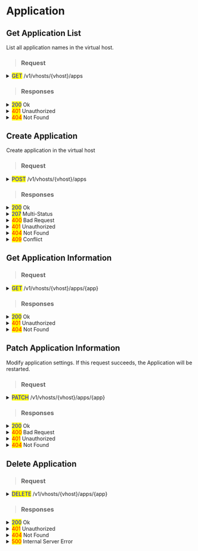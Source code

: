 # Application

## Get Application List

List all application names in the virtual host.&#x20;

> ### Request

<details>

<summary><mark style="color:blue;">GET</mark> /v1/vhosts/{vhost}/apps</summary>

#### **Header**

```http
Authorization: Basic {credentials}

# Authorization
    Credentials for HTTP Basic Authentication created with <AccessToken>
```

</details>

> ### Responses

<details>

<summary><mark style="color:blue;">200</mark> Ok</summary>

The request has succeeded

#### **Header**

```
Content-Type: application/json
```

#### **Body**

```json
{
	"statusCode": 200,
	"message": "OK",
	"response": [
		"app",
		"app2",
		"app3"
	]
}

# statusCode
	Same as HTTP Status Code
# message
	A human-readable description of the response code
# response
	Json array containing a list of application names
```

</details>

<details>

<summary><mark style="color:red;">401</mark> Unauthorized</summary>

Authentication required

#### **Header**

```http
WWW-Authenticate: Basic realm=”OvenMediaEngine”
```

#### **Body**

```json
{
    "message": "[HTTP] Authorization header is required to call API (401)",
    "statusCode": 401
}
```

</details>

<details>

<summary><mark style="color:red;">404</mark> Not Found</summary>

The given vhost name could not be found.

#### **Body**

```json
{
    "message": "[HTTP] Could not find the virtual host: [default1] (404)",
    "statusCode": 404
}
```

</details>

## Create Application

Create application in the virtual host

> ### Request

<details>

<summary><mark style="color:blue;">POST</mark> /v1/vhosts/{vhost}/apps</summary>

#### Header

```http
Authorization: Basic {credentials}

# Authorization
    Credentials for HTTP Basic Authentication created with <AccessToken>
# abc
    fdjkafjdas
```

#### Body

Configure applications to be created in <mark style="color:green;">Json array</mark> format.&#x20;

{% code overflow="wrap" %}
```json
[
    {
        "name": "app",
        "type": "live",
        "outputProfiles": {
            "outputProfile": [
                {
                    "name": "default",
                    "outputStreamName": "${OriginStreamName}",
                    "encodes": {
                        "audios": [
                            {
                                "name": "opus",
                                "codec": "opus",
                                "samplerate": 48000,
                                "bitrate": 128000,
                                "channel": 2,
                                "bypassIfMatch": {
                                    "codec": "eq"
                                }
                            },
                            {
                                "name": "aac",
                                "codec": "aac",
                                "samplerate": 48000,
                                "bitrate": 128000,
                                "channel": 2,
                                "bypassIfMatch": {
                                    "codec": "eq"
                                }
                            }
                        ],
                        "videos": [
                            {
                                "name": "bypass_video",
                                "bypass": true
                            }
                        ]
                    }
                }
            ]
        },
        "providers": {
            "ovt": {},
            "rtmp": {},
            "rtspPull": {},
            "srt": {},
            "webrtc": {}
        },
        "publishers": {
            "llhls": {},
            "ovt": {},
            "webrtc": {}
        }
    }
]
    
# name (required)
    Application name to create
    
# type (required)
    live - currently only support live
    
# outputProfiles (optional)
   Set OutputProfile for Transcoding. See the ABR and Transcoding chapter for             more details. If no outputProfiles are present in the request, a default outputProfile as above is configured.
   
# providers (optional)
    Configure providers. See the Live Source chapter for details. If providers are not present in the request, they are configured with default providers as above.

# publishers (optional)
    Configure publishers. See the Streaming chapter for details. If publishers are not present in the request, they are configured with default publishers as above.
```
{% endcode %}

</details>

> ### Responses

<details>

<summary><mark style="color:blue;">200</mark> Ok</summary>

The request has succeeded

#### **Header**

```
Content-Type: application/json
```

#### **Body**

It responds with <mark style="color:green;">**Json array**</mark> for each request.

```json
[
    {
        "statusCode": 200,
        "message": "OK",
        "response": {
            "name": "app",
            "outputProfiles": {
            ...

            "providers": {
                "ovt": {},
                "rtmp": {},
            ...
    },
    {
        "statusCode": 200,
        "message": "OK",
        "response": {
            ...
        }
    }
}

# statusCode
    Same as HTTP Status Code
# message
    A human-readable description of the response code
# response
    Created application information
```

</details>

<details>

<summary><mark style="color:blue;">207</mark> Multi-Status</summary>

There might be a mixture of responses.

#### **Header**

```
Content-Type: application/json
```

#### **Body**

It responds with <mark style="color:green;">**Json array**</mark> for each request.

```json
[
    {
        "statusCode": 200,
        "message": "OK",
        "response": {
            "name": "app",
            "outputProfiles": {
            ...

            "providers": {
                "ovt": {},
                "rtmp": {},
            ...
    },
    {
        "statusCode": 409,
        "message": "Conflict",
        "response": {
            ...
        }
    }
}

# statusCode
    Same as HTTP Status Code
# message
    A human-readable description of the response code
# response
    Application information created when statusCode is 200
```

</details>

<details>

<summary><mark style="color:red;">400</mark> Bad Request</summary>

Invalid request. Body is not a Json array or does not have a required value

</details>

<details>

<summary><mark style="color:red;">401</mark> Unauthorized</summary>

Authentication required

#### **Header**

```http
WWW-Authenticate: Basic realm=”OvenMediaEngine”
```

#### **Body**

```json
{
    "message": "[HTTP] Authorization header is required to call API (401)",
    "statusCode": 401
}
```

</details>

<details>

<summary><mark style="color:red;">404</mark> Not Found</summary>

The given vhost name could not be found.

#### **Body**

```json
{
    "message": "[HTTP] Could not find the virtual host: [default1] (404)",
    "statusCode": 404
}
```

</details>

<details>

<summary><mark style="color:red;">409</mark> Conflict</summary>

An application name already exists

</details>

## Get Application Information

> ### Request

<details>

<summary><mark style="color:blue;">GET</mark> /v1/vhosts/{vhost}/apps/{app}</summary>

#### **Header**

```http
Authorization: Basic {credentials}

# Authorization
    Credentials for HTTP Basic Authentication created with <AccessToken>
```

</details>

> ### Responses

<details>

<summary><mark style="color:blue;">200</mark> Ok</summary>

The request has succeeded

#### **Header**

```
Content-Type: application/json
```

#### **Body**

```json
{
    "statusCode": 200,
    "message": "OK",
    "response": {
        "dynamic": false,
        "name": "app",
        "type": "live",
        "outputProfiles": {
            "outputProfile": [
                {
                    "encodes": {
                        "audios": [
                            {
                                "bitrate": 128000,
                                "bypassIfMatch": {
                                    "codec": "eq"
                                },
                                "channel": 2,
                                "codec": "opus",
                                "name": "opus",
                                "samplerate": 48000
                            },
                            {
                                "bitrate": 128000,
                                "bypassIfMatch": {
                                    "codec": "eq"
                                },
                                "channel": 2,
                                "codec": "aac",
                                "name": "aac",
                                "samplerate": 48000
                            }
                        ],
                        "videos": [
                            {
                                "bypass": true,
                                "name": "bypass_video"
                            }
                        ]
                    },
                    "name": "bypass",
                    "outputStreamName": "${OriginStreamName}"
                }
            ]
        },
        "providers": {
            "ovt": {},
            "rtmp": {},
            "rtspPull": {},
            "srt": {},
            "webrtc": {}
        },
        "publishers": {
            "llhls": {},
            "ovt": {},
            "webrtc": {}
        }
    }
}

# statusCode
    Same as HTTP Status Code
# message
    A human-readable description of the response code
# response
    Application information
```

</details>

<details>

<summary><mark style="color:red;">401</mark> Unauthorized</summary>

Authentication required

#### **Header**

```http
WWW-Authenticate: Basic realm=”OvenMediaEngine”
```

#### **Body**

```json
{
    "message": "[HTTP] Authorization header is required to call API (401)",
    "statusCode": 401
}
```

</details>

<details>

<summary><mark style="color:red;">404</mark> Not Found</summary>

The given vhost name or application name could not be found.

#### **Body**

```json
{
    "message": "[HTTP] Could not find the application: [default/app2] (404)",
    "statusCode": 404
}
```

</details>

## Patch Application Information

Modify application settings. If this request succeeds, the Application will be restarted.

> ### Request

<details>

<summary><mark style="color:blue;">PATCH</mark> /v1/vhosts/{vhost}/apps/{app}</summary>

#### **Header**

```http
Authorization: Basic {credentials}

# Authorization
    Credentials for HTTP Basic Authentication created with <AccessToken>
```

#### Body

Write the value you want to modify. However, name and outputProfiles cannot be modified.

```json
{
    "providers": {
        "webrtc": {
            "timeout": 60000
        }
    }
}
```

</details>

> ### Responses

<details>

<summary><mark style="color:blue;">200</mark> Ok</summary>

The request has succeeded

#### **Header**

```
Content-Type: application/json
```

#### **Body**

```json
{
    "statusCode": 200,
    "message": "OK",
    "response": {
        "dynamic": false,
        "name": "app",
        "type": "live",
        "outputProfiles": {
            "outputProfile": [
                {
                    "encodes": {
                        "audios": [
                            {
                                "bitrate": 128000,
                                "bypassIfMatch": {
                                    "codec": "eq"
                                },
                                "channel": 2,
                                "codec": "opus",
                                "name": "opus",
                                "samplerate": 48000
                            },
                            {
                                "bitrate": 128000,
                                "bypassIfMatch": {
                                    "codec": "eq"
                                },
                                "channel": 2,
                                "codec": "aac",
                                "name": "aac",
                                "samplerate": 48000
                            }
                        ],
                        "videos": [
                            {
                                "bypass": true,
                                "name": "bypass_video"
                            }
                        ]
                    },
                    "name": "bypass",
                    "outputStreamName": "${OriginStreamName}"
                }
            ]
        },
        "providers": {
            "ovt": {},
            "rtmp": {},
            "rtspPull": {},
            "srt": {},
            "webrtc": {
                "timeout": 60000
            }
        },
        "publishers": {
            "llhls": {},
            "ovt": {},
            "webrtc": {}
        }
    }
}

# statusCode
    Same as HTTP Status Code
# message
    A human-readable description of the response code
# response
    Mofified application information
```

</details>

<details>

<summary><mark style="color:red;">400</mark> Bad Request</summary>

Invalid request.&#x20;

```json
{
    "message": "[HTTP] Cannot change [name] using this API (400)",
    "statusCode": 400
}
```

</details>

<details>

<summary><mark style="color:red;">401</mark> Unauthorized</summary>

Authentication required

#### **Header**

```http
WWW-Authenticate: Basic realm=”OvenMediaEngine”
```

#### **Body**

```json
{
    "message": "[HTTP] Authorization header is required to call API (401)",
    "statusCode": 401
}
```

</details>

<details>

<summary><mark style="color:red;">404</mark> Not Found</summary>

The given vhost name or application name could not be found.

#### **Body**

```json
{
    "message": "[HTTP] Could not find the application: [default/app2] (404)",
    "statusCode": 404
}
```

</details>

## Delete Application

> ### Request

<details>

<summary><mark style="color:blue;">DELETE</mark> /v1/vhosts/{vhost}/apps/{app}</summary>

#### **Header**

```http
Authorization: Basic {credentials}

# Authorization
    Credentials for HTTP Basic Authentication created with <AccessToken>
```

</details>

> ### Responses

<details>

<summary><mark style="color:blue;">200</mark> Ok</summary>

The request has succeeded

#### **Header**

```
Content-Type: application/json
```

#### **Body**

```json
{
    "message": "OK",
    "statusCode": 200
}

# statusCode
	Same as HTTP Status Code
# message
	A human-readable description of the response code
```

</details>

<details>

<summary><mark style="color:red;">401</mark> Unauthorized</summary>

Authentication required

#### **Header**

```http
WWW-Authenticate: Basic realm=”OvenMediaEngine”
```

#### **Body**

```json
{
    "message": "[HTTP] Authorization header is required to call API (401)",
    "statusCode": 401
}
```

</details>

<details>

<summary><mark style="color:red;">404</mark> Not Found</summary>

The given vhost name or application name could not be found.

#### **Body**

```json
{
    "message": "[HTTP] Could not find the application: [default/app2] (404)",
    "statusCode": 404
}
```

</details>

<details>

<summary><mark style="color:red;">500</mark> Internal Server Error</summary>

The request failed due to an error on the server. Check the server log for the reason of the error.

#### **Body**

```json
{
    "message": "[HTTP] Internal Server Error (500)",
    "statusCode": 500
}
```

</details>
